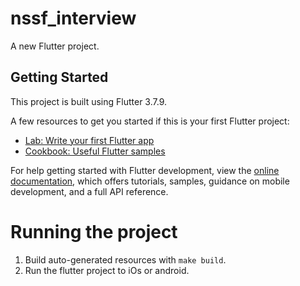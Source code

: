 # nssf_interview

A new Flutter project.

## Getting Started

This project is built using Flutter 3.7.9.

A few resources to get you started if this is your first Flutter project:

- [Lab: Write your first Flutter app](https://docs.flutter.dev/get-started/codelab)
- [Cookbook: Useful Flutter samples](https://docs.flutter.dev/cookbook)

For help getting started with Flutter development, view the
[online documentation](https://docs.flutter.dev/), which offers tutorials,
samples, guidance on mobile development, and a full API reference.

# Running the project

1. Build auto-generated resources with `make build`.
2. Run the flutter project to iOs or android. 
